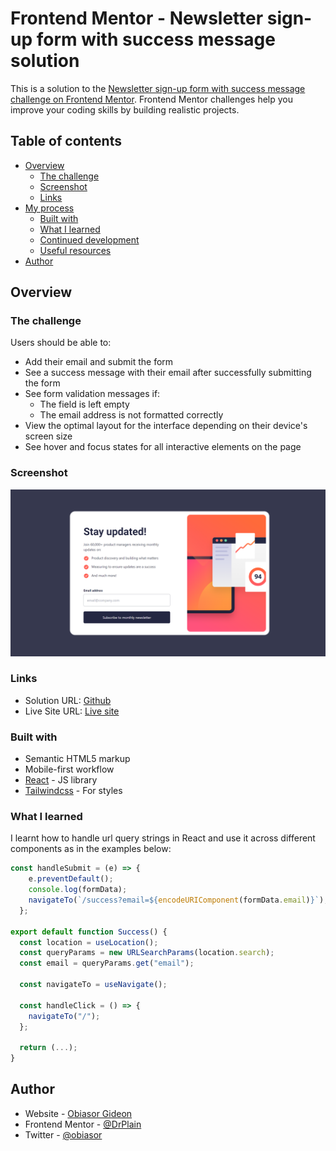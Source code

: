# Frontend Mentor - Newsletter sign-up form with success message solution

This is a solution to the [Newsletter sign-up form with success message challenge on Frontend Mentor](https://www.frontendmentor.io/challenges/newsletter-signup-form-with-success-message-3FC1AZbNrv). Frontend Mentor challenges help you improve your coding skills by building realistic projects.

## Table of contents

- [Overview](#overview)
  - [The challenge](#the-challenge)
  - [Screenshot](#screenshot)
  - [Links](#links)
- [My process](#my-process)
  - [Built with](#built-with)
  - [What I learned](#what-i-learned)
  - [Continued development](#continued-development)
  - [Useful resources](#useful-resources)
- [Author](#author)

## Overview

### The challenge

Users should be able to:

- Add their email and submit the form
- See a success message with their email after successfully submitting the form
- See form validation messages if:
  - The field is left empty
  - The email address is not formatted correctly
- View the optimal layout for the interface depending on their device's screen size
- See hover and focus states for all interactive elements on the page

### Screenshot

![](./desktop-view.png)

### Links

- Solution URL: [Github](https://github.com/DrPlain/frontend-newsletter-signup)
- Live Site URL: [Live site ](https://your-live-site-url.com)

### Built with

- Semantic HTML5 markup
- Mobile-first workflow
- [React](https://reactjs.org/) - JS library
- [Tailwindcss](https://tailwindcss.com/) - For styles

### What I learned

I learnt how to handle url query strings in React and use it across different components as in the examples below:

```js
const handleSubmit = (e) => {
    e.preventDefault();
    console.log(formData);
    navigateTo(`/success?email=${encodeURIComponent(formData.email)}`);
  };

export default function Success() {
  const location = useLocation();
  const queryParams = new URLSearchParams(location.search);
  const email = queryParams.get("email");

  const navigateTo = useNavigate();

  const handleClick = () => {
    navigateTo("/");
  };

  return (...);
}

```

## Author

- Website - [Obiasor Gideon](https://drplain-portfolio.netlify.app/)
- Frontend Mentor - [@DrPlain](https://www.frontendmentor.io/profile/DrPlain)
- Twitter - [@obiasor](https://www.twitter.com/obiasor)
